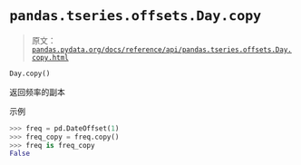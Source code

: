 # `pandas.tseries.offsets.Day.copy`

> 原文：[`pandas.pydata.org/docs/reference/api/pandas.tseries.offsets.Day.copy.html`](https://pandas.pydata.org/docs/reference/api/pandas.tseries.offsets.Day.copy.html)

```py
Day.copy()
```

返回频率的副本

示例

```py
>>> freq = pd.DateOffset(1)
>>> freq_copy = freq.copy()
>>> freq is freq_copy
False 
```
